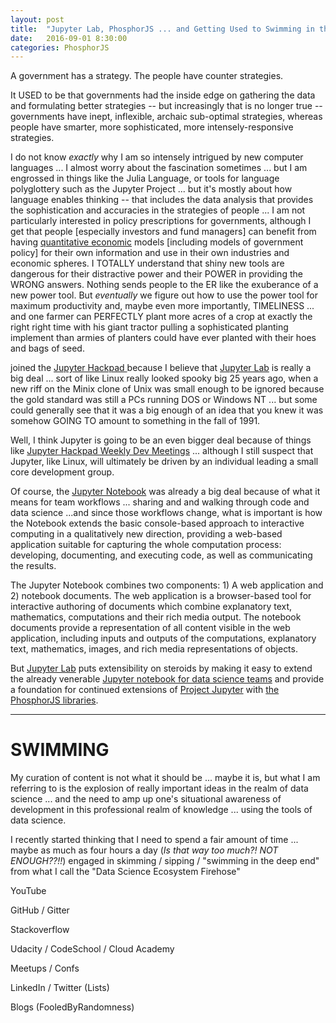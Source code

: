 ```yaml
---
layout: post
title:  "Jupyter Lab, PhosphorJS ... and Getting Used to Swimming in the Deep End"
date:   2016-09-01 8:30:00
categories: PhosphorJS
---
```

A government has a strategy. The people have counter strategies.

It USED to be that governments had the inside edge on gathering the data and formulating better strategies -- but increasingly that is no longer true -- governments have inept, inflexible, archaic sub-optimal strategies, whereas people have smarter, more sophisticated, more intensely-responsive strategies.

I do not know *exactly* why I am so intensely intrigued by new computer languages ... I almost worry about the fascination sometimes ... but I am engrossed in things like the Julia Language, or tools for language polyglottery such as the Jupyter Project ... but it's mostly about how language enables thinking -- that includes the data analysis that provides the sophistication and accuracies in the strategies of people ... I am not particularly interested in policy prescriptions for governments, although I get that people [especially investors and fund managers] can benefit from having [quantitative economic](http://quantecon.org/notebooks.html) models [including models of government policy] for their own information and use in their own industries and economic spheres.  I TOTALLY understand that shiny new tools are dangerous for their distractive power and their POWER in providing the WRONG answers. Nothing sends people to the ER like the exuberance of a new power tool. But *eventually* we figure out how to use the power tool for maximum productivity and, maybe even more importantly, TIMELINESS ... and one farmer can PERFECTLY plant more acres of a crop at exactly the right right time with his giant tractor pulling a sophisticated planting implement than armies of planters could have ever planted with their hoes and bags of seed.

joined the [Jupyter Hackpad ](https://jupyter.hackpad.com/) because I believe that [Jupyter Lab](http://jupyterlab-tutorial.readthedocs.io/en/latest/index.html) is really a big deal ... sort of like Linux really looked spooky big 25 years ago, when a new riff on the Minix clone of Unix was small enough to be ignored because the gold standard was still a PCs running DOS or Windows NT ... but some could generally see that it was a big enough of an idea that you knew it was somehow GOING TO amount to something in the fall of 1991.  

Well, I think Jupyter is going to be an even bigger deal because of things like [Jupyter Hackpad Weekly Dev Meetings](https://jupyter.hackpad.com/collection/zCqMrBELzrv) ... although I still suspect that Jupyter, like Linux, will ultimately be driven by an individual leading a small core development group.

Of course, the [Jupyter Notebook](https://jupyter-notebook.readthedocs.io/en/latest/) was already a big deal because of what it means for team workflows ... sharing and and walking through code and data science ...and since those workflows change, what is important is how the Notebook extends the basic console-based approach to interactive computing in a qualitatively new direction, providing a web-based application suitable for capturing the whole computation process: developing, documenting, and executing code, as well as communicating the results.

The Jupyter Notebook combines two components: 1) A web application and 2) notebook documents.  The web application is a browser-based tool for interactive authoring of documents which combine explanatory text, mathematics, computations and their rich media output.  The notebook documents provide a representation of all content visible in the web application, including inputs and outputs of the computations, explanatory text, mathematics, images, and rich media representations of objects.  

But [Jupyter Lab](https://blog.jupyter.org/2016/07/14/jupyter-lab-alpha/) puts extensibility on steroids by making it easy to extend the already venerable [Jupyter notebook for data science teams](https://www.safaribooksonline.com/library/view/jupyter-notebook-for/9781771375030/) and provide a foundation for continued extensions of [Project Jupyter](http://jupyter.org/about.html) with [the PhosphorJS libraries](http://phosphorjs.github.io/about.html).  

____________

# SWIMMING
My curation of content is not what it should be ... maybe it is, but what I am referring to is the explosion of really important ideas in the realm of data science ... and the need to amp up one's situational awareness of development in this professional realm of knowledge ... using the tools of data science.

I recently started thinking that I need to spend a fair amount of time ... maybe as much as four hours a day (*Is that way too much?!  NOT ENOUGH??!!*) engaged in skimming / sipping / "swimming in the deep end" from what I call the "Data Science Ecosystem Firehose"

YouTube

GitHub / Gitter

Stackoverflow

Udacity / CodeSchool / Cloud Academy

Meetups / Confs

LinkedIn / Twitter (Lists)

Blogs (FooledByRandomness)
